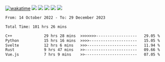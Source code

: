 [![wakatime](https://wakatime.com/badge/user/368879df-dc38-4b1a-86c4-8a2054a0e074.svg)](https://wakatime.com/@368879df-dc38-4b1a-86c4-8a2054a0e074)
<img src="https://img.shields.io/badge/Windows-0078D6?style=flat&logo=Windows&logoColor=white">
<img src="https://img.shields.io/badge/IntelliJ_IDEA-000000.svg?style=flat&logo=IntelliJ-IDEA&logoColor=white">
<img src="https://img.shields.io/badge/CLion-000000.svg?style=flat&logo=CLion&logoColor=white">
<img src="https://img.shields.io/badge/Visual_Studio_Code-007ACC?style=flat&logo=Visual-Studio-Code&logoColor=white">
<img src="https://img.shields.io/badge/Discord-5865F2?label=kano42&style=flat&logo=discord&logoColor=white">
<br>


<!--START_SECTION:waka-->

```txt
From: 14 October 2022 - To: 29 December 2023

Total Time: 101 hrs 26 mins

C++              29 hrs 28 mins  >>>>>>>------------------   29.05 %
Python           15 hrs 16 mins  >>>>---------------------   15.05 %
Svelte           12 hrs 6 mins   >>>----------------------   11.94 %
Rust             9 hrs 47 mins   >>-----------------------   09.66 %
Vue.js           7 hrs 9 mins    >>-----------------------   07.05 %
```

<!--END_SECTION:waka-->
